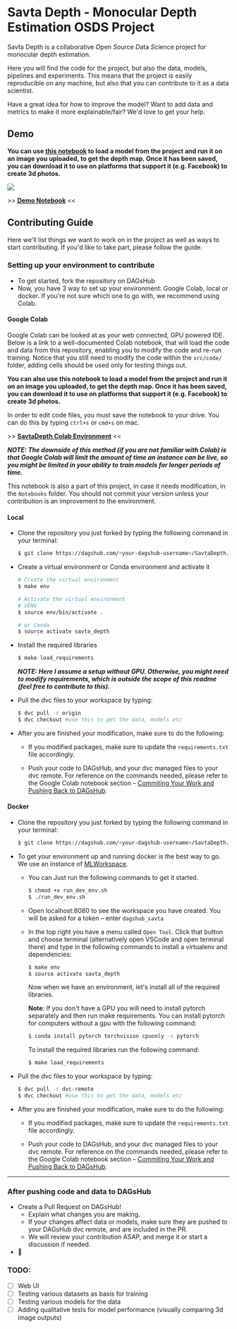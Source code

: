 # Savta Depth - Monocular Depth Estimation OSDS Project
Savta Depth is a collaborative *O*pen *S*ource *D*ata *S*cience project for monocular depth estimation.

Here you will find the code for the project, but also the data, models, pipelines and experiments. This means that the project is easily reproducible on any machine, but also that you can contribute to it as a data scientist.

Have a great idea for how to improve the model? Want to add data and metrics to make it more explainable/fair? We'd love to get your help.
## Demo
**You can use [this notebook](https://colab.research.google.com/drive/1XU4DgQ217_hUMU1dllppeQNw3pTRlHy1?usp=sharing) to load a model from the project and run it on an image you uploaded, to get the depth map. Once it has been saved, you can download it to use on platforms that support it (e.g. Facebook) to create 3d photos.**

![](https://i.ibb.co/r20HKpQ/savtadepthex.png)

\>\> **[Demo Notebook](https://colab.research.google.com/drive/1XU4DgQ217_hUMU1dllppeQNw3pTRlHy1?usp=sharing)** \<\<

## Contributing Guide
Here we'll list things we want to work on in the project as well as ways to start contributing.
If you'd like to take part, please follow the guide.

### Setting up your environment to contribute
* To get started, fork the repository on DAGsHub
* Now, you have 3 way to set up your environment: Google Colab, local or docker. If you're not sure which one to go with, we recommend using Colab.

#### Google Colab
Google Colab can be looked at as your web connected, GPU powered IDE. Below is a link to a well-documented Colab notebook, that will load the code and data from this repository, enabling you to modify the code and re-run training. Notice that you still need to modify the code within the `src/code/` folder, adding cells should be used only for testing things out.

**You can also use this notebook to load a model from the project and run it on an image you uploaded, to get the depth map. Once it has been saved, you can download it to use on platforms that support it (e.g. Facebook) to create 3d photos.**


In order to edit code files, you must save the notebook to your drive. You can do this by typing `ctrl+s` or `cmd+s` on mac.

\>\> **[SavtaDepth Colab Environment](https://colab.research.google.com/drive/1XU4DgQ217_hUMU1dllppeQNw3pTRlHy1?usp=sharing)** \<\<

**_NOTE: The downside of this method (if you are not familiar with Colab) is that Google Colab will limit the amount of time an instance can be live, so you might be limited in your ability to train models for longer periods of time._**

This notebook is also a part of this project, in case it needs modification, in the `Notebooks` folder. You should not commit your version unless your contribution is an improvement to the environment.

#### Local
* Clone the repository you just forked by typing the following command in your terminal:

    ```bash
    $ git clone https://dagshub.com/<your-dagshub-username>/SavtaDepth.git
    ```
  
* Create a virtual environment or Conda environment and activate it
    ```bash
    # Create the virtual environment
    $ make env
  
    # Activate the virtual environment
    # VENV
    $ source env/bin/activate .
  
    # or Conda
    $ source activate savta_depth
    ```
* Install the required libraries
    ```bash
    $ make load_requirements
    ```
  **_NOTE: Here I assume a setup without GPU. Otherwise, you might need to modify requirements, which is outside the scope of this readme (feel free to contribute to this)._**
* Pull the dvc files to your workspace by typing:

    ```bash
    $ dvc pull -r origin
    $ dvc checkout #use this to get the data, models etc
    ```

* After you are finished your modification, make sure to do the following:
    * If you modified packages, make sure to update the `requirements.txt` file accordingly.

    * Push your code to DAGsHub, and your dvc managed files to your dvc remote. For reference on the commands needed, please refer to the Google Colab notebook section – [Commiting Your Work and Pushing Back to DAGsHub](https://colab.research.google.com/drive/1XU4DgQ217_hUMU1dllppeQNw3pTRlHy1?authuser=1#scrollTo=PAxz-29WhN12&line=1&uniqifier=1).
    
#### Docker
* Clone the repository you just forked by typing the following command in your terminal:
  
    ```bash
    $ git clone https://dagshub.com/<your-dagshub-username>/SavtaDepth.git
    ```
  
* To get your environment up and running docker is the best way to go. We use an instance of [MLWorkspace](https://github.com/ml-tooling/ml-workspace). 
    * You can Just run the following commands to get it started.

        ```bash
        $ chmod +x run_dev_env.sh
        $ ./run_dev_env.sh
        ```

    * Open localhost:8080 to see the workspace you have created. You will be asked for a token – enter `dagshub_savta`
    * In the top right you have a menu called `Open Tool`. Click that button and choose terminal (alternatively open VSCode and open terminal there) and type in the following commands to install a virtualenv and dependencies:

        ```bash
        $ make env
        $ source activate savta_depth
        ```
        
        Now when we have an environment, let's install all of the required libraries.
        
        **Note**: If you don't have a GPU you will need to install pytorch separately and then run make requirements. You can install pytorch for computers without a gpu with the following command:

        ```bash
        $ conda install pytorch torchvision cpuonly -c pytorch
        ```
        
        To install the required libraries run the following command:
        
        ```bash
        $ make load_requirements
        ```


* Pull the dvc files to your workspace by typing:

    ```bash
    $ dvc pull -r dvc-remote
    $ dvc checkout #use this to get the data, models etc
    ```

* After you are finished your modification, make sure to do the following:
    * If you modified packages, make sure to update the `requirements.txt` file accordingly.

    * Push your code to DAGsHub, and your dvc managed files to your dvc remote. For reference on the commands needed, please refer to the Google Colab notebook section – [Commiting Your Work and Pushing Back to DAGsHub](https://colab.research.google.com/drive/1XU4DgQ217_hUMU1dllppeQNw3pTRlHy1?authuser=1#scrollTo=PAxz-29WhN12&line=1&uniqifier=1).
    
---
### After pushing code and data to DAGsHub
* Create a Pull Request on DAGsHub!
    * Explain what changes you are making.
    * If your changes affect data or models, make sure they are pushed to your DAGsHub dvc remote, and are included in the PR.
    * We will review your contribution ASAP, and merge it or start a discussion if needed.
* 🐶

### TODO:
- [ ] Web UI
- [ ] Testing various datasets as basis for training
- [ ] Testing various models for the data
- [ ] Adding qualitative tests for model performance (visually comparing 3d image outputs)
